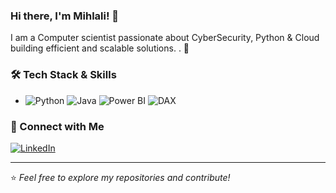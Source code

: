### Hi there, I'm **Mihlali**! 👋


I am a Computer scientist passionate about CyberSecurity, Python & Cloud building efficient and scalable solutions. . 🚀

### 🛠️ Tech Stack & Skills

- ![Python](https://img.shields.io/badge/Python-3776AB?style=for-the-badge&logo=python&logoColor=white)
![Java](https://img.shields.io/badge/Java-007396?style=for-the-badge&logo=java&logoColor=white)
![Power BI](https://img.shields.io/badge/Power%20BI-F2C811?style=for-the-badge&logo=powerbi&logoColor=black)
![DAX](https://img.shields.io/badge/DAX-204D90?style=for-the-badge&logo=powerbi&logoColor=white)

  



### 🔗 Connect with Me

[![LinkedIn](https://img.shields.io/badge/LinkedIn-0077B5?style=for-the-badge&logo=linkedin&logoColor=white)](https://www.linkedin.com/in/mihlali-nonyukela/)  
 

---
⭐️ _Feel free to explore my repositories and contribute!_

 
